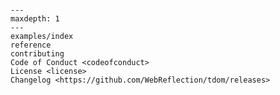 ```{include} ../README.md

```

```{toctree}
---
maxdepth: 1
---
examples/index
reference
contributing
Code of Conduct <codeofconduct>
License <license>
Changelog <https://github.com/WebReflection/tdom/releases>
```
